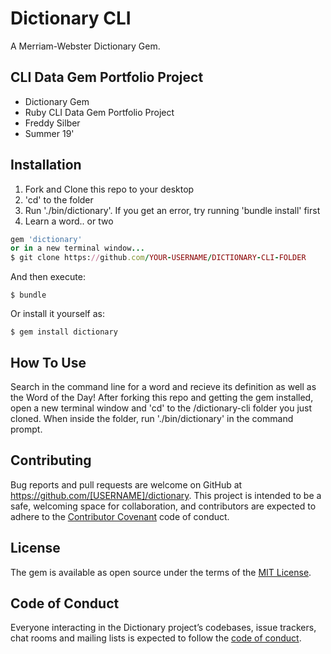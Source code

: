 # Dictionary CLI
A Merriam-Webster Dictionary Gem.
## CLI Data Gem Portfolio Project

- Dictionary Gem
- Ruby CLI Data Gem Portfolio Project
- Freddy Silber 
- Summer 19'

## Installation

1. Fork and Clone this repo to your desktop
2. 'cd' to the folder
3. Run './bin/dictionary'. If you get an error, try running 'bundle install' first
4. Learn a word.. or two

```ruby
gem 'dictionary' 
or in a new terminal window...
$ git clone https://github.com/YOUR-USERNAME/DICTIONARY-CLI-FOLDER
```

And then execute:

    $ bundle

Or install it yourself as:

    $ gem install dictionary

## How To Use

Search in the command line for a word and recieve its definition as well as the Word of the Day! After forking this repo and getting the gem installed, open a new terminal window and 'cd' to the /dictionary-cli folder you just cloned.
When inside the folder, run './bin/dictionary' in the command prompt.

<!-- ## Development

After checking out the repo, run `bin/setup` to install dependencies. Then, run `rake spec` to run the tests. You can also run `bin/console` for an interactive prompt that will allow you to experiment.

To install this gem onto your local machine, run `bundle exec rake install`. To release a new version, update the version number in `version.rb`, and then run `bundle exec rake release`, which will create a git tag for the version, push git commits and tags, and push the `.gem` file to [rubygems.org](https://rubygems.org). -->

## Contributing

Bug reports and pull requests are welcome on GitHub at https://github.com/[USERNAME]/dictionary. This project is intended to be a safe, welcoming space for collaboration, and contributors are expected to adhere to the [Contributor Covenant](http://contributor-covenant.org) code of conduct.

## License

The gem is available as open source under the terms of the [MIT License](https://opensource.org/licenses/MIT).

## Code of Conduct

Everyone interacting in the Dictionary project’s codebases, issue trackers, chat rooms and mailing lists is expected to follow the [code of conduct](https://github.com/[USERNAME]/dictionary/blob/master/CODE_OF_CONDUCT.md).
